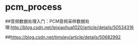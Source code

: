 # pcm_process

##音频数据处理入门：PCM音频采样数据处理:http://blog.csdn.net/leixiaohua1020/article/details/50534316

##https://blog.csdn.net/timsley/article/details/50682992
